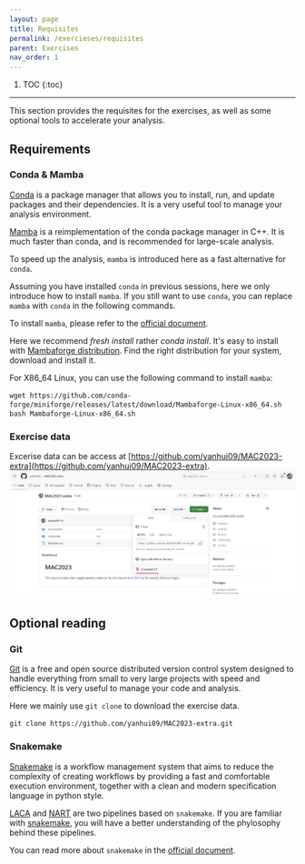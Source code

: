 ```yaml
---
layout: page
title: Requisites
permalink: /exercieses/requisites
parent: Exercises
nav_order: 1
---
```


1. TOC
{:toc}

---

This section provides the requisites for the exercises, as well as some optional tools to accelerate your analysis.

## Requirements

### Conda & Mamba

[Conda](https://docs.conda.io/en/latest/) is a package manager that allows you to install, run, and update packages and their dependencies. It is a very useful tool to manage your analysis environment. 

[Mamba](https://github.com/mamba-org/mamba) is a reimplementation of the conda package manager in C++. It is much faster than conda, and is recommended for large-scale analysis.

To speed up the analysis, `mamba` is introduced here as a fast alternative for `conda`.

Assuming you have installed `conda` in previous sessions, here we only introduce how to install `mamba`.
If you still want to use `conda`, you can replace `mamba` with `conda` in the following commands.

To install `mamba`, please refer to the [official document](https://mamba.readthedocs.io/en/latest/mamba-installation.html#mamba-install).

Here we recommend *fresh install* rather *conda install*.
It's easy to install with [Mambaforge distribution](https://github.com/conda-forge/miniforge#mambaforge).
Find the right distribution for your system, download and install it.

For X86_64 Linux, you can use the following command to install `mamba`:

```
wget https://github.com/conda-forge/miniforge/releases/latest/download/Mambaforge-Linux-x86_64.sh
bash Mambaforge-Linux-x86_64.sh
```

### Exercise data

Excerise data can be access at [https://github.com/yanhui09/MAC2023-extra](https://github.com/yanhui09/MAC2023-extra).
![download](./assets/00_requisites/github_download.jpg)

## Optional reading

### Git

[Git](https://git-scm.com/) is a free and open source distributed version control system designed to handle everything from small to very large projects with speed and efficiency. It is very useful to manage your code and analysis.

Here we mainly use `git clone` to download the exercise data.
```
git clone https://github.com/yanhui09/MAC2023-extra.git
```

### Snakemake
[Snakemake](https://snakemake.readthedocs.io/en/stable/) is a workflow management system that aims to reduce the complexity of creating workflows by providing a fast and comfortable execution environment, together with a clean and modern specification language in python style.

[LACA](https://github.com/yanhui09/laca) and [NART](https://github.com/yanhui09/nart) are two pipelines based on `snakemake`. If you are familiar with [snakemake](https://snakemake.readthedocs.io/en/stable/), you will have a better understanding of the phylosophy behind these pipelines.
  
You can read more about `snakemake` in the [official document](https://snakemake.readthedocs.io/en/stable/).